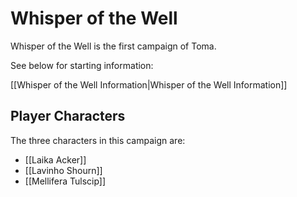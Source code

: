 <!-- wiki-header-section:start -->
# Whisper of the Well 

Whisper of the Well is the first campaign of Toma. 

<!-- wiki-header-section:end -->

See below for starting information:

[[Whisper of the Well Information|Whisper of the Well Information]]

## Player Characters

The three characters in this campaign are:

- [[Laika Acker]]
- [[Lavinho Shourn]]
- [[Mellifera Tulscip]]